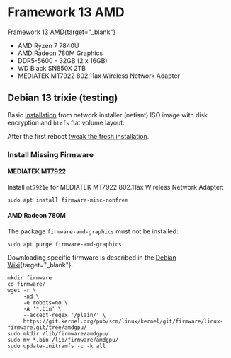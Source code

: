 # Framework 13 AMD

[Framework 13 AMD](
https://frame.work/de/en/products/laptop-diy-13-gen-amd){target="_blank"}

* AMD Ryzen 7 7840U
* AMD Radeon 780M Graphics
* DDR5-5600 - 32GB (2 x 16GB)
* WD Black SN850X 2TB
* MEDIATEK MT7922 802.11ax Wireless Network Adapter

## Debian 13 trixie (testing)

Basic [installation](../unix/debian/install.md) from network installer (netisnt)
ISO image with disk encryption and `btrfs` flat volume layout.

After the first reboot [tweak the fresh installation](../unix/debian/tweak.md).

### Install Missing Firmware

#### MEDIATEK MT7922

Install `mt7921e` for MEDIATEK MT7922 802.11ax Wireless Network Adapter:

``` console
sudo apt install firmware-misc-nonfree
```

#### AMD Radeon 780M

The package `firmware-amd-graphics` must not be installed:

``` console
sudo apt purge firmware-amd-graphics
```

Downloading specific firmware is described in the
[Debian Wiki](https://wiki.debian.org/Firmware){target="_blank"}.

``` console
mkdir firmware
cd firmware/
wget -r \
     -nd \
     -e robots=no \
     -A '*.bin' \
     --accept-regex '/plain/' \
     https://git.kernel.org/pub/scm/linux/kernel/git/firmware/linux-firmware.git/tree/amdgpu/
sudo mkdir /lib/firmware/amdgpu/
sudo mv *.bin /lib/firmware/amdgpu/
sudo update-initramfs -c -k all
``
